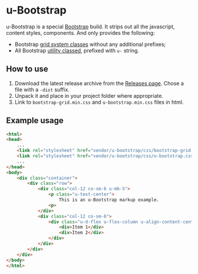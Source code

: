 # u-Bootstrap

u-Bootstrap is a special [Bootstrap](https://github.com/twbs/bootstrap) build. It strips out all the javascript, content styles, components. And only provides the following:

- Bootstrap [grid system classes](https://getbootstrap.com/docs/4.1/layout/grid/) without any additional prefixes;
- All Bootstrap [utility classed](https://getbootstrap.com/docs/4.1/utilities/borders/), prefixed with `u-` string.


## How to use

1. Download the latest release archive from the [Releases page](https://github.com/site69/u-bootstrap/releases). Chose a file with a `-dist` suffix. 
2. Unpack it and place in your project folder where appropriate.
2. Link to `bootstrap-grid.min.css` and `u-bootstrap.min.css` files in html.


## Example usage

```html
<html>
<head>
    ...
    <link rel="stylesheet" href="vendor/u-bootstrap/css/bootstrap-grid.css">
    <link rel="stylesheet" href="vendor/u-bootstrap/css/u-bootstrap.css">
    ...
</head>
<body>
    <div class="container">
        <div class="row">
            <div class="col-12 co-sm-6 u-mb-5">
                <p class="u-text-center">
                    This is an u-Bootstrap markup example.
                <p>
            </div>
            <div class="col-12 co-sm-6">
                <div class="u-d-flex u-flex-column u-align-content-center">
                    <div>Item 1</div>
                    <div>Item 2</div>
                </div>
            </div>
        </div>
    </div>
</body>
</html>
```

